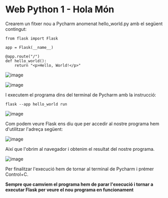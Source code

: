 # Web Python 1 - Hola Món

Crearem un fitxer nou a Pycharm anomenat hello_world.py amb el següent contingut:

```
from flask import Flask

app = Flask(__name__)

@app.route("/")
def hello_world():
    return "<p>Hello, World!</p>"
```

![image](https://github.com/user-attachments/assets/dd0418ab-6b07-459c-9e8f-54f90bb0fa0e)

![image](https://github.com/user-attachments/assets/75cb7e03-a2ce-4427-b1b5-b01ee8d8991b)

I executem el programa dins del terminal de Pycharm amb la instrucció:

```
flask --app hello_world run
```

![image](https://github.com/user-attachments/assets/b92de0e4-b21f-45e8-b3b8-1b1e3ec99d10)

Com podem veure Flask ens diu que per accedir al nostre programa hem d'utilitzar l'adreça següent:

![image](https://github.com/user-attachments/assets/f667cda2-200b-4ae1-924c-5e110b9ec023)

Així que l'obrim al navegador i obtenim el resultat del nostre programa.

![image](https://github.com/user-attachments/assets/f5296cd7-adfd-4805-8d95-266c65a6c9c9)

Per finalitzar l'execució hem de tornar al terminal de Pycharm i prémer Control+C.

**Sempre que camviem el programa hem de parar l'execució i tornar a executar Flask per veure el nou programa en funcionament**

